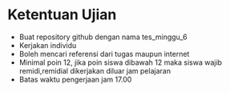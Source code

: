 # Ketentuan Ujian

* Buat repository github dengan nama tes_minggu_6
* Kerjakan individu
* Boleh mencari referensi dari tugas maupun internet
* Minimal poin 12, jika poin siswa dibawah 12 maka siswa wajib remidi,remidial dikerjakan diluar jam pelajaran
* Batas waktu pengerjaan jam 17.00


